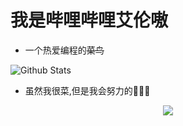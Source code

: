 # 我是哔哩哔哩艾伦嗷
- 一个热爱编程的~~菜鸟~~

![Github Stats](https://github-readme-stats.vercel.app/api?username=Alanblxc&show_icons=true&theme=dark&count_private=true)

- 虽然我很菜,但是我会努力的👀👀👀


<div align="center">
    <img src="https://activity-graph.herokuapp.com/graph?username=Alanblxc&theme=xcode" />
</div>
